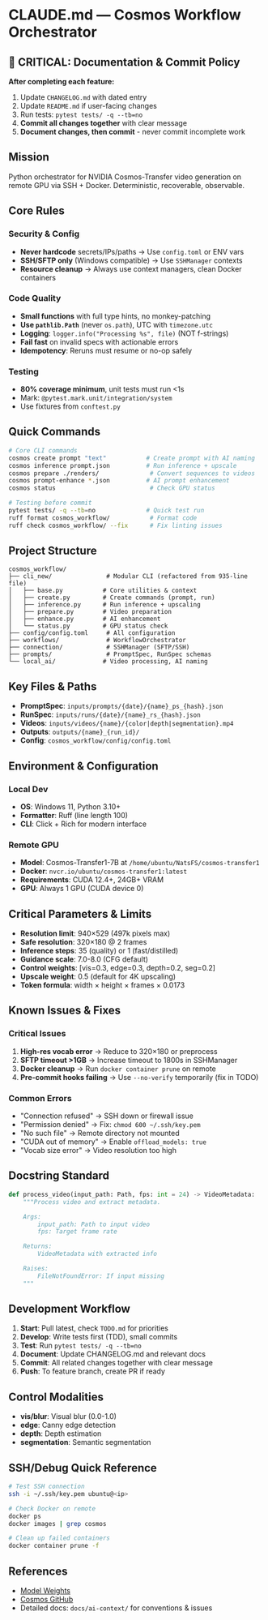 # CLAUDE.md — Cosmos Workflow Orchestrator

## 🔴 CRITICAL: Documentation & Commit Policy
**After completing each feature:**
1. Update `CHANGELOG.md` with dated entry
2. Update `README.md` if user-facing changes
3. Run tests: `pytest tests/ -q --tb=no`
4. **Commit all changes together** with clear message
5. **Document changes, then commit** - never commit incomplete work

## Mission
Python orchestrator for NVIDIA Cosmos-Transfer video generation on remote GPU via SSH + Docker. Deterministic, recoverable, observable.

## Core Rules

### Security & Config
- **Never hardcode** secrets/IPs/paths → Use `config.toml` or ENV vars
- **SSH/SFTP only** (Windows compatible) → Use `SSHManager` contexts
- **Resource cleanup** → Always use context managers, clean Docker containers

### Code Quality
- **Small functions** with full type hints, no monkey-patching
- **Use `pathlib.Path`** (never `os.path`), UTC with `timezone.utc`
- **Logging**: `logger.info("Processing %s", file)` (NOT f-strings)
- **Fail fast** on invalid specs with actionable errors
- **Idempotency**: Reruns must resume or no-op safely

### Testing
- **80% coverage minimum**, unit tests must run <1s
- Mark: `@pytest.mark.unit/integration/system`
- Use fixtures from `conftest.py`

## Quick Commands
```bash
# Core CLI commands
cosmos create prompt "text"           # Create prompt with AI naming
cosmos inference prompt.json          # Run inference + upscale
cosmos prepare ./renders/              # Convert sequences to videos
cosmos prompt-enhance *.json          # AI prompt enhancement
cosmos status                          # Check GPU status

# Testing before commit
pytest tests/ -q --tb=no              # Quick test run
ruff format cosmos_workflow/           # Format code
ruff check cosmos_workflow/ --fix      # Fix linting issues
```

## Project Structure
```
cosmos_workflow/
├── cli_new/               # Modular CLI (refactored from 935-line file)
│   ├── base.py           # Core utilities & context
│   ├── create.py         # Create commands (prompt, run)
│   ├── inference.py      # Run inference + upscaling
│   ├── prepare.py        # Video preparation
│   ├── enhance.py        # AI enhancement
│   └── status.py         # GPU status check
├── config/config.toml     # All configuration
├── workflows/             # WorkflowOrchestrator
├── connection/            # SSHManager (SFTP/SSH)
├── prompts/               # PromptSpec, RunSpec schemas
└── local_ai/             # Video processing, AI naming
```

## Key Files & Paths
- **PromptSpec**: `inputs/prompts/{date}/{name}_ps_{hash}.json`
- **RunSpec**: `inputs/runs/{date}/{name}_rs_{hash}.json`
- **Videos**: `inputs/videos/{name}/{color|depth|segmentation}.mp4`
- **Outputs**: `outputs/{name}_{run_id}/`
- **Config**: `cosmos_workflow/config/config.toml`

## Environment & Configuration

### Local Dev
- **OS**: Windows 11, Python 3.10+
- **Formatter**: Ruff (line length 100)
- **CLI**: Click + Rich for modern interface

### Remote GPU
- **Model**: Cosmos-Transfer1-7B at `/home/ubuntu/NatsFS/cosmos-transfer1`
- **Docker**: `nvcr.io/ubuntu/cosmos-transfer1:latest`
- **Requirements**: CUDA 12.4+, 24GB+ VRAM
- **GPU**: Always 1 GPU (CUDA device 0)

## Critical Parameters & Limits
- **Resolution limit**: 940×529 (497k pixels max)
- **Safe resolution**: 320×180 @ 2 frames
- **Inference steps**: 35 (quality) or 1 (fast/distilled)
- **Guidance scale**: 7.0-8.0 (CFG default)
- **Control weights**: [vis=0.3, edge=0.3, depth=0.2, seg=0.2]
- **Upscale weight**: 0.5 (default for 4K upscaling)
- **Token formula**: width × height × frames × 0.0173

## Known Issues & Fixes

### Critical Issues
1. **High-res vocab error** → Reduce to 320×180 or preprocess
2. **SFTP timeout >1GB** → Increase timeout to 1800s in SSHManager
3. **Docker cleanup** → Run `docker container prune` on remote
4. **Pre-commit hooks failing** → Use `--no-verify` temporarily (fix in TODO)

### Common Errors
- "Connection refused" → SSH down or firewall issue
- "Permission denied" → Fix: `chmod 600 ~/.ssh/key.pem`
- "No such file" → Remote directory not mounted
- "CUDA out of memory" → Enable `offload_models: true`
- "Vocab size error" → Video resolution too high

## Docstring Standard
```python
def process_video(input_path: Path, fps: int = 24) -> VideoMetadata:
    """Process video and extract metadata.

    Args:
        input_path: Path to input video
        fps: Target frame rate

    Returns:
        VideoMetadata with extracted info

    Raises:
        FileNotFoundError: If input missing
    """
```

## Development Workflow
1. **Start**: Pull latest, check `TODO.md` for priorities
2. **Develop**: Write tests first (TDD), small commits
3. **Test**: Run `pytest tests/ -q --tb=no`
4. **Document**: Update CHANGELOG.md and relevant docs
5. **Commit**: All related changes together with clear message
6. **Push**: To feature branch, create PR if ready

## Control Modalities
- **vis/blur**: Visual blur (0.0-1.0)
- **edge**: Canny edge detection
- **depth**: Depth estimation
- **segmentation**: Semantic segmentation

## SSH/Debug Quick Reference
```bash
# Test SSH connection
ssh -i ~/.ssh/key.pem ubuntu@<ip>

# Check Docker on remote
docker ps
docker images | grep cosmos

# Clean up failed containers
docker container prune -f
```

## References
- [Model Weights](https://huggingface.co/collections/nvidia/cosmos-transfer1-67c9d328196453be6e568d3e)
- [Cosmos GitHub](https://github.com/nvidia-cosmos/cosmos-transfer1)
- Detailed docs: `docs/ai-context/` for conventions & issues
